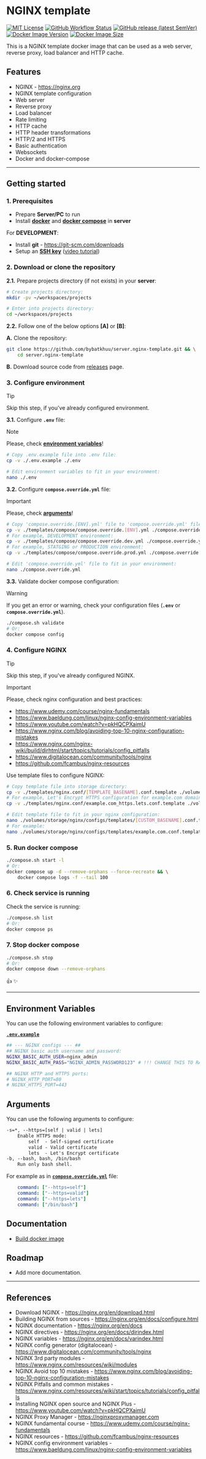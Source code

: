 # NGINX template

[![MIT License](https://img.shields.io/badge/License-MIT-green.svg)](https://choosealicense.com/licenses/mit/)
[![GitHub Workflow Status](https://img.shields.io/github/actions/workflow/status/bybatkhuu/server.nginx-template/2.build-publish.yml?logo=GitHub)](https://github.com/bybatkhuu/server.nginx-template/actions/workflows/2.build-publish.yml)
[![GitHub release (latest SemVer)](https://img.shields.io/github/v/release/bybatkhuu/server.nginx-template?logo=GitHub)](https://github.com/bybatkhuu/server.nginx-template/releases)
[![Docker Image Version](https://img.shields.io/docker/v/bybatkhuu/nginx?sort=semver&logo=docker)](https://hub.docker.com/r/bybatkhuu/nginx/tags)
[![Docker Image Size](https://img.shields.io/docker/image-size/bybatkhuu/nginx?sort=semver&logo=docker)](https://hub.docker.com/r/bybatkhuu/nginx/tags)

This is a NGINX template docker image that can be used as a web server, reverse proxy, load balancer and HTTP cache.

## Features

- NGINX - <https://nginx.org>
- NGINX template configuration
- Web server
- Reverse proxy
- Load balancer
- Rate limiting
- HTTP cache
- HTTP header transformations
- HTTP/2 and HTTPS
- Basic authentication
- Websockets
- Docker and docker-compose

---

## Getting started

### 1. Prerequisites

- Prepare **Server/PC** to run
- Install [**docker**](https://docs.docker.com/engine/install) and [**docker compose**](https://docs.docker.com/compose/install) in **server**

For **DEVELOPMENT**:

- Install **git** - <https://git-scm.com/downloads>
- Setup an [**SSH key**](https://docs.github.com/en/github/authenticating-to-github/connecting-to-github-with-ssh) ([video tutorial](https://www.youtube.com/watch?v=snCP3c7wXw0))

### 2. Download or clone the repository

**2.1.** Prepare projects directory (if not exists) in your **server**:

```sh
# Create projects directory:
mkdir -pv ~/workspaces/projects

# Enter into projects directory:
cd ~/workspaces/projects
```

**2.2.** Follow one of the below options **[A]** or **[B]**:

**A.** Clone the repository:

```sh
git clone https://github.com/bybatkhuu/server.nginx-template.git && \
    cd server.nginx-template
```

**B.** Download source code from [releases](https://github.com/bybatkhuu/server.nginx-template/releases) page.

### 3. Configure environment

> [!TIP]
> Skip this step, if you've already configured environment.

**3.1.** Configure **`.env`** file:

> [!NOTE]
> Please, check **[environment variables](#environment-variables)**!

```sh
# Copy .env.example file into .env file:
cp -v ./.env.example ./.env

# Edit environment variables to fit in your environment:
nano ./.env
```

**3.2.** Configure **`compose.override.yml`** file:

> [!IMPORTANT]
> Please, check **[arguments](#arguments)**!

```sh
# Copy 'compose.override.[ENV].yml' file to 'compose.override.yml' file:
cp -v ./templates/compose/compose.override.[ENV].yml ./compose.override.yml
# For example, DEVELOPMENT environment:
cp -v ./templates/compose/compose.override.dev.yml ./compose.override.yml
# For example, STATGING or PRODUCTION environment:
cp -v ./templates/compose/compose.override.prod.yml ./compose.override.yml

# Edit 'compose.override.yml' file to fit in your environment:
nano ./compose.override.yml
```

**3.3.** Validate docker compose configuration:

> [!WARNING]
> If you get an error or warning, check your configuration files (**`.env`** or **`compose.override.yml`**).

```sh
./compose.sh validate
# Or:
docker compose config
```

### 4. Configure NGINX

> [!TIP]
> Skip this step, if you've already configured NGINX.

> [!IMPORTANT]
> Please, check nginx configuration and best practices:

- <https://www.udemy.com/course/nginx-fundamentals>
- <https://www.baeldung.com/linux/nginx-config-environment-variables>
- <https://www.youtube.com/watch?v=pkHQCPXaimU>
- <https://www.nginx.com/blog/avoiding-top-10-nginx-configuration-mistakes>
- <https://www.nginx.com/nginx-wiki/build/dirhtml/start/topics/tutorials/config_pitfalls>
- <https://www.digitalocean.com/community/tools/nginx>
- <https://github.com/fcambus/nginx-resources>

Use template files to configure NGINX:

```sh
# Copy template file into storage directory:
cp -v ./templates/nginx.conf/[TEMPLATE_BASENAME].conf.template ./volumes/storage/nginx/configs/templates/[CUSTOM_BASENAME].conf.template
# For example, Let's Encrypt HTTPS configuration for example.com domain:
cp -v ./templates/nginx.conf/example.com_https.lets.conf.template ./volumes/storage/nginx/configs/templates/example.com.conf.template

# Edit template file to fit in your nginx configuration:
nano ./volumes/storage/nginx/configs/templates/[CUSTOM_BASENAME].conf.template
# For example:
nano ./volumes/storage/nginx/configs/templates/example.com.conf.template
```

### 5. Run docker compose

```sh
./compose.sh start -l
# Or:
docker compose up -d --remove-orphans --force-recreate && \
    docker compose logs -f --tail 100
```

### 6. Check service is running

Check the service is running:

```sh
./compose.sh list
# Or:
docker compose ps
```

### 7. Stop docker compose

```sh
./compose.sh stop
# Or:
docker compose down --remove-orphans
```

:thumbsup: :sparkles:

---

## Environment Variables

You can use the following environment variables to configure:

[**`.env.example`**](.env.example)

```sh
## --- NGINX configs --- ##
## NGINX basic auth username and password:
NGINX_BASIC_AUTH_USER=nginx_admin
NGINX_BASIC_AUTH_PASS="NGINX_ADMIN_PASSWORD123" # !!! CHANGE THIS TO RANDOM PASSWORD !!!

## NGINX HTTP and HTTPS ports:
# NGINX_HTTP_PORT=80
# NGINX_HTTPS_PORT=443
```

## Arguments

You can use the following arguments to configure:

```txt
-s=*, --https=[self | valid | lets]
    Enable HTTPS mode:
        self  - Self-signed certificate
        valid - Valid certificate
        lets  - Let's Encrypt certificate
-b, --bash, bash, /bin/bash
    Run only bash shell.
```

For example as in [**`compose.override.yml`**](templates/compose/compose.override.dev.yml) file:

```yml
    command: ["--https=self"]
    command: ["--https=valid"]
    command: ["--https=lets"]
    command: ["/bin/bash"]
```

## Documentation

- [Build docker image](docs/docker-build.md)

## Roadmap

- Add more documentation.

---

## References

- Download NGINX - <https://nginx.org/en/download.html>
- Building NGINX from sources - <https://nginx.org/en/docs/configure.html>
- NGINX documentation - <https://nginx.org/en/docs>
- NGINX directives - <https://nginx.org/en/docs/dirindex.html>
- NGINX variables - <https://nginx.org/en/docs/varindex.html>
- NGINX config generator (digitalocean) - <https://www.digitalocean.com/community/tools/nginx>
- NGINX 3rd party modules - <https://www.nginx.com/resources/wiki/modules>
- NGINX Avoid top 10 mistakes - <https://www.nginx.com/blog/avoiding-top-10-nginx-configuration-mistakes>
- NGINX Pitfalls and common mistakes - <https://www.nginx.com/resources/wiki/start/topics/tutorials/config_pitfalls>
- Installing NGINX open source and NGINX Plus - <https://www.youtube.com/watch?v=pkHQCPXaimU>
- NGINX Proxy Manager - <https://nginxproxymanager.com>
- NGINX fundamental course - <https://www.udemy.com/course/nginx-fundamentals>
- NGINX resources - <https://github.com/fcambus/nginx-resources>
- NGINX config environment variables - <https://www.baeldung.com/linux/nginx-config-environment-variables>

